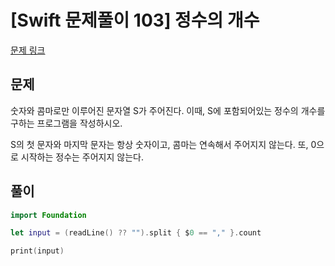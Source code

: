 # [Swift 문제풀이 103] 정수의 개수

[문제 링크](https://www.acmicpc.net/problem/10821)

## 문제

숫자와 콤마로만 이루어진 문자열 S가 주어진다. 이때, S에 포함되어있는 정수의 개수를 구하는 프로그램을 작성하시오.

S의 첫 문자와 마지막 문자는 항상 숫자이고, 콤마는 연속해서 주어지지 않는다. 또, 0으로 시작하는 정수는 주어지지 않는다.

## 풀이

```swift
import Foundation

let input = (readLine() ?? "").split { $0 == "," }.count

print(input)
```
